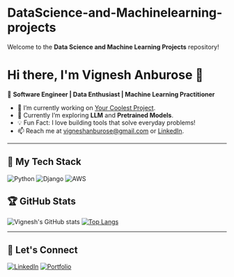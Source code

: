 # DataScience-and-Machinelearning-projects
Welcome to the **Data Science and Machine Learning Projects** repository!
# Hi there, I'm Vignesh Anburose 👋 

🚀 **Software Engineer | Data Enthusiast | Machine Learning Practitioner**

- 🔭 I’m currently working on [Your Coolest Project](link-to-project).
- 🌱 Currently I’m exploring **LLM** and **Pretrained Models**.
- 💡 Fun Fact: I love building tools that solve everyday problems!
- 📫 Reach me at [vigneshanburose@gmail.com](mailto:vigneshanburose@gmail.com) or [LinkedIn](https://linkedin.com/in/vigneshanburose).

---

## 🚀 My Tech Stack
![Python](https://img.shields.io/badge/Python-3776AB?style=flat&logo=python&logoColor=white)
![Django](https://img.shields.io/badge/Django-092E20?style=flat&logo=django&logoColor=white)
![AWS](https://img.shields.io/badge/AWS-FF9900?style=flat&logo=amazonaws&logoColor=white)


## 🏆 GitHub Stats
![Vignesh's GitHub stats](https://github-readme-stats.vercel.app/api?username=vignesh-a&show_icons=true&theme=radical)
[![Top Langs](https://github-readme-stats.vercel.app/api/top-langs/?username=vignesh-a&layout=compact&theme=radical)](https://github.com/vignesh-a)

---

## 🔗 Let's Connect
[![LinkedIn](https://img.shields.io/badge/LinkedIn-blue?style=flat&logo=linkedin)](https://linkedin.com/in/your-link)
[![Portfolio](https://img.shields.io/badge/Portfolio-black?style=flat&logo=firefox)](https://your-portfolio-link)
